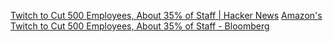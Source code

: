 
[Twitch to Cut 500 Employees, About 35% of Staff | Hacker News](https://news.ycombinator.com/item?id=38933315)
[Amazon's Twitch to Cut 500 Employees, About 35% of Staff - Bloomberg](https://www.bloomberg.com/news/articles/2024-01-09/amazon-s-twitch-to-cut-500-employees-about-35-of-staff)
